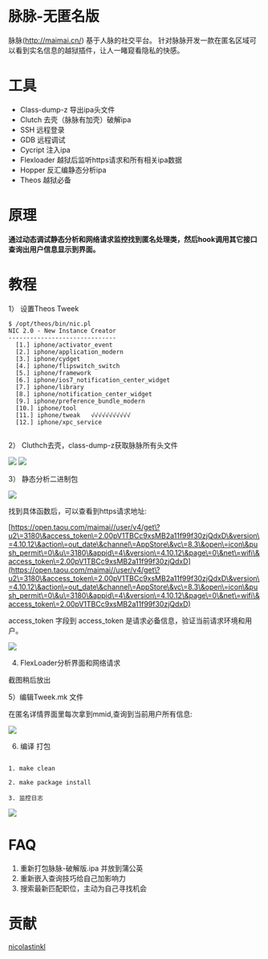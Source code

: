 # 脉脉-无匿名版
脉脉(http://maimai.cn/) 基于人脉的社交平台。
针对脉脉开发一款在匿名区域可以看到实名信息的越狱插件，让人一睹窥看隐私的快感。


# 工具
- Class-dump-z 导出ipa头文件
- Clutch 去壳（脉脉有加壳）破解ipa
- SSH 远程登录
- GDB 远程调试
- Cycript 注入ipa
- Flexloader 越狱后监听https请求和所有相关ipa数据
- Hopper 反汇编静态分析ipa
- Theos 越狱必备 

# 原理
 <strong> 通过动态调试静态分析和网络请求监控找到匿名处理类，然后hook调用其它接口查询出用户信息显示到界面。</strong>

# 教程

1） 设置Theos Tweek

```
$ /opt/theos/bin/nic.pl
NIC 2.0 - New Instance Creator
------------------------------
  [1.] iphone/activator_event
  [2.] iphone/application_modern
  [3.] iphone/cydget
  [4.] iphone/flipswitch_switch
  [5.] iphone/framework
  [6.] iphone/ios7_notification_center_widget
  [7.] iphone/library
  [8.] iphone/notification_center_widget
  [9.] iphone/preference_bundle_modern
  [10.] iphone/tool
  [11.] iphone/tweak   √√√√√√√√√√√
  [12.] iphone/xpc_service
  
```

2） Cluthch去壳，class-dump-z获取脉脉所有头文件 

![](http://7xq9bx.com1.z0.glb.clouddn.com/6808A063-EA16-4D33-BCB1-E9481302B9E2.png?imageView2/1/w/1000/h/300/interlace/0/q/100
)
![](http://7xq9bx.com1.z0.glb.clouddn.com/00B98996-A6F2-422C-AB5E-734B67C7748E.png?imageView2/1/w/1000/h/300/interlace/0/q/100)

3） 静态分析二进制包

![](http://7xq9bx.com1.z0.glb.clouddn.com/7042CE84-5537-4118-AE9B-25A325FFDDFA.png?imageView2/1/w/1000/h/300/interlace/0/q/100)

找到具体函数后，可以查看到https请求地址:

[https://open.taou.com/maimai//user/v4/get\?u2\=3180\&access_token\=2.00pV1TBCc9xsMB2a11f99f30zjQdxD\&version\=4.10.12\&action\=out_date\&channel\=AppStore\&vc\=8.3\&open\=icon\&push_permit\=0\&u\=3180\&appid\=4\&version\=4.10.12\&page\=0\&net\=wifi\&access_token\=2.00pV1TBCc9xsMB2a11f99f30zjQdxD](https://open.taou.com/maimai//user/v4/get\?u2\=3180\&access_token\=2.00pV1TBCc9xsMB2a11f99f30zjQdxD\&version\=4.10.12\&action\=out_date\&channel\=AppStore\&vc\=8.3\&open\=icon\&push_permit\=0\&u\=3180\&appid\=4\&version\=4.10.12\&page\=0\&net\=wifi\&access_token\=2.00pV1TBCc9xsMB2a11f99f30zjQdxD)

access_token 字段到 access_token 是请求必备信息，验证当前请求环境和用户。

![](http://7xq9bx.com1.z0.glb.clouddn.com/2AED7C0D-E889-47A0-A049-C5815CD0C47B.png?imageView2/1/w/1000/h/300/interlace/0/q/100)

4) FlexLoader分析界面和网络请求

截图稍后放出

5）编辑Tweek.mk 文件

在匿名详情界面里每次拿到mmid,查询到当前用户所有信息:

![](http://7xq9bx.com1.z0.glb.clouddn.com/E0F79B90-2139-4B77-AAB9-7865EEC07EB6.png?imageView2/1/w/1000/h/300/interlace/0/q/100)


6) 编译 打包



```

1. make clean

2. make package install

3. 监控日志

```


![](http://7xq9bx.com1.z0.glb.clouddn.com/DA9B017D-1D1D-4FFD-8AE0-4391279B6331.png?imageView2/1/w/1000/h/600/interlace/0/q/100)

# FAQ

1. 重新打包脉脉-破解版.ipa 并放到蒲公英
2. 重新嵌入查询技巧给自己加影响力
3. 搜索最新匹配职位，主动为自己寻找机会

# 贡献
[nicolastinkl](github.com/nicolastinkl)